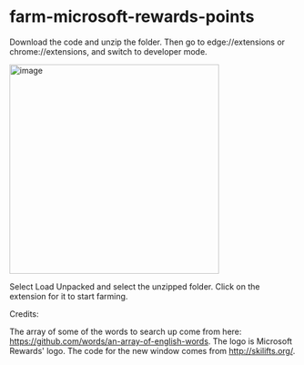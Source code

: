 # farm-microsoft-rewards-points

Download the code and unzip the folder. Then go to edge://extensions or chrome://extensions, and switch to developer mode. 

<img width="368" alt="image" src="https://user-images.githubusercontent.com/83087832/174497557-3b744956-5a61-4bb1-9efa-57b03a52e2a7.png">

Select Load Unpacked and select the unzipped folder. Click on the extension for it to start farming. 


Credits:

The array of some of the words to search up come from here: https://github.com/words/an-array-of-english-words. The logo is Microsoft Rewards' logo. The code for the new window comes from http://skilifts.org/.
